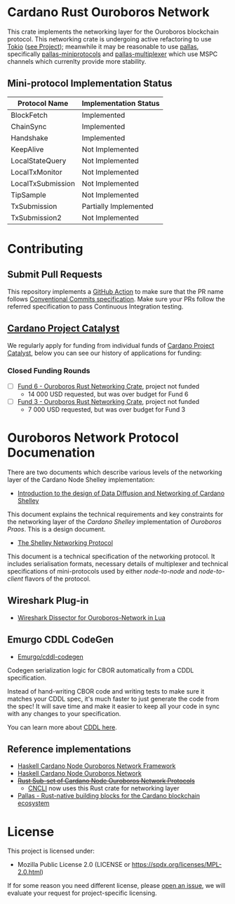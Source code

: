 # Cardano Rust Ouroboros Network
This crate implements the networking layer for the Ouroboros blockchain protocol. This networking crate is undergoing active refactoring to use [Tokio](https://tokio.rs/) ([see Project](https://github.com/2nd-Layer/rust-cardano-ouroboros-network/projects/6)); meanwhile it may be reasonable to use [pallas](https://github.com/txpipe/pallas), specifically  [pallas-miniprotocols](https://github.com/txpipe/pallas/tree/main/pallas-miniprotocols) and [pallas-multiplexer](https://github.com/txpipe/pallas/tree/main/pallas-multiplexer) which use MSPC channels which currenlty provide more stability.

## Mini-protocol Implementation Status

| **Protocol Name** | **Implementation Status** |
|-------------------|---------------------------|
| BlockFetch        | Implemented               |
| ChainSync         | Implemented               |
| Handshake         | Implemented               |
| KeepAlive         | Not Implemented           |
| LocalStateQuery   | Not Implemented           |
| LocalTxMonitor    | Not Implemented           |
| LocalTxSubmission | Not Implemented           |
| TipSample         | Not Implemented           |
| TxSubmission      | Partially Implemented     |
| TxSubmission2     | Not Implemented           |

# Contributing

## Submit Pull Requests
This repository implements a [GitHub Action](https://github.com/aslafy-z/conventional-pr-title-action) to make sure that the PR name follows [Conventional Commits specification](https://www.conventionalcommits.org/en/v1.0.0/). Make sure your PRs follow the referred specification to pass Continuous Integration testing.

## [Cardano Project Catalyst](https://cardano.ideascale.com/a/home)
We regularly apply for funding from individual funds of [Cardano Project Catalyst](https://cardano.ideascale.com/a/home), below you can see our history of applications for funding:

### Closed Funding Rounds
  - [ ] [Fund 6 - Ouroboros Rust Networking Crate](https://cardano.ideascale.com/a/dtd/Rust-Cardano-Networking-Crate/367442-48088), project not funded
    - 14 000 USD requested, but was over budget for Fund 6
  - [ ] [Fund 3 - Ouroboros Rust Networking Crate](https://cardano.ideascale.com/a/dtd/Ouroboros-Networking-Rust-Crate/333161-48088), project not funded
    - 7 000 USD requested, but was over budget for Fund 3

# Ouroboros Network Protocol Documenation
There are two documents which describe various levels of the networking layer of the Cardano Node Shelley implementation:

  - [Introduction to the design of Data Diffusion and Networking of Cardano Shelley](https://hydra.iohk.io/job/Cardano/ouroboros-network/native.docs.x86_64-linux/latest/download/1)

  This document explains the technical requirements and key constraints for the networking
  layer of the _Cardano Shelley_ implementation of _Ouroboros Praos_.  This is
  a design document.

  - [The Shelley Networking Protocol](https://hydra.iohk.io/job/Cardano/ouroboros-network/native.docs.x86_64-linux/latest/download/2)

  This document is a technical specification of the networking protocol.  It
  includes serialisation formats, necessary details of multiplexer and
  technical specifications of mini-protocols used by either _node-to-node_ and
  _node-to-client_ flavors of the protocol.

## Wireshark Plug-in
  - [Wireshark Dissector for Ouroboros-Network in Lua](https://github.com/input-output-hk/ouroboros-network/tree/master/ouroboros-network/wireshark-plugin)

## Emurgo CDDL CodeGen
  - [Emurgo/cddl-codegen](https://github.com/Emurgo/cddl-codegen)

  Codegen serialization logic for CBOR automatically from a CDDL specification.

  Instead of hand-writing CBOR code and writing tests to make sure it matches your CDDL spec, it's much faster to just generate the code from the spec! It will save time and make it easier to keep all your code in sync with any changes to your specification.

  You can learn more about [CDDL here](https://github.com/cbor-wg/cddl).

## Reference implementations
  - [Haskell Cardano Node Ouroboros Network Framework](https://github.com/input-output-hk/ouroboros-network/tree/master/ouroboros-network-framework)
  - [Haskell Cardano Node Ouroboros Network](https://github.com/input-output-hk/ouroboros-network/tree/master/ouroboros-network)
  - [~~Rust Sub-set of Cardano Node Ouroboros Network Protocols~~](https://github.com/AndrewWestberg/cncli/tree/develop/src/nodeclient/protocols)
    - [CNCLI](https://github.com/AndrewWestberg/cncli) now uses this Rust crate for networking layer
  - [Pallas - Rust-native building blocks for the Cardano blockchain ecosystem](https://github.com/txpipe/pallas)

# License

This project is licensed under:
  - Mozilla Public License 2.0 (LICENSE or https://spdx.org/licenses/MPL-2.0.html)

  If for some reason you need different license, please [open an issue](https://github.com/2nd-Layer/rust-cardano-ouroboros-network/issues), we will evaluate your request for project-specific licensing.
